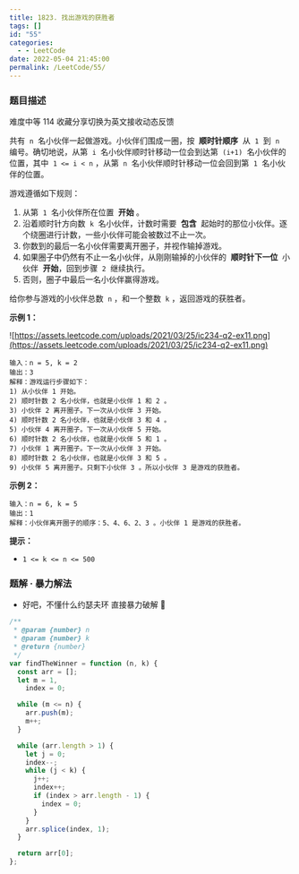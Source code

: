 ```yaml
---
title: 1823. 找出游戏的获胜者
tags: []
id: "55"
categories:
  - - LeetCode
date: 2022-05-04 21:45:00
permalink: /LeetCode/55/
---
```


### 题目描述

难度中等 114 收藏分享切换为英文接收动态反馈

共有  `n`  名小伙伴一起做游戏。小伙伴们围成一圈，按  **顺时针顺序**  从  `1`  到  `n`  编号。确切地说，从第  `i`  名小伙伴顺时针移动一位会到达第  `(i+1)`  名小伙伴的位置，其中  `1 <= i < n` ，从第  `n`  名小伙伴顺时针移动一位会回到第  `1`  名小伙伴的位置。

游戏遵循如下规则：

1. 从第  `1`  名小伙伴所在位置  **开始** 。
2. 沿着顺时针方向数  `k`  名小伙伴，计数时需要  **包含**  起始时的那位小伙伴。逐个绕圈进行计数，一些小伙伴可能会被数过不止一次。
3. 你数到的最后一名小伙伴需要离开圈子，并视作输掉游戏。
4. 如果圈子中仍然有不止一名小伙伴，从刚刚输掉的小伙伴的  **顺时针下一位**  小伙伴  **开始**，回到步骤  `2`  继续执行。
5. 否则，圈子中最后一名小伙伴赢得游戏。

给你参与游戏的小伙伴总数  `n` ，和一个整数  `k` ，返回游戏的获胜者。

<!--more-->

**示例 1：**

![https://assets.leetcode.com/uploads/2021/03/25/ic234-q2-ex11.png](https://assets.leetcode.com/uploads/2021/03/25/ic234-q2-ex11.png)

```
输入：n = 5, k = 2
输出：3
解释：游戏运行步骤如下：
1) 从小伙伴 1 开始。
2) 顺时针数 2 名小伙伴，也就是小伙伴 1 和 2 。
3) 小伙伴 2 离开圈子。下一次从小伙伴 3 开始。
4) 顺时针数 2 名小伙伴，也就是小伙伴 3 和 4 。
5) 小伙伴 4 离开圈子。下一次从小伙伴 5 开始。
6) 顺时针数 2 名小伙伴，也就是小伙伴 5 和 1 。
7) 小伙伴 1 离开圈子。下一次从小伙伴 3 开始。
8) 顺时针数 2 名小伙伴，也就是小伙伴 3 和 5 。
9) 小伙伴 5 离开圈子。只剩下小伙伴 3 。所以小伙伴 3 是游戏的获胜者。
```

**示例 2：**

```
输入：n = 6, k = 5
输出：1
解释：小伙伴离开圈子的顺序：5、4、6、2、3 。小伙伴 1 是游戏的获胜者。

```

**提示：**

- `1 <= k <= n <= 500`

### 题解 · 暴力解法

- 好吧，不懂什么约瑟夫环 直接暴力破解 🤜

```jsx
/**
 * @param {number} n
 * @param {number} k
 * @return {number}
 */
var findTheWinner = function (n, k) {
  const arr = [];
  let m = 1,
    index = 0;

  while (m <= n) {
    arr.push(m);
    m++;
  }

  while (arr.length > 1) {
    let j = 0;
    index--;
    while (j < k) {
      j++;
      index++;
      if (index > arr.length - 1) {
        index = 0;
      }
    }
    arr.splice(index, 1);
  }

  return arr[0];
};
```
